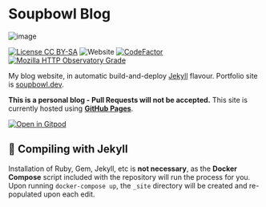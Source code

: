 # Soupbowl Blog

![image][h]

[![License CC BY-SA](https://img.shields.io/github/license/soup-bowl/blog)](http://creativecommons.org/licenses/by-sa/4.0/)
![Website](https://img.shields.io/website?down_message=offline&up_message=online&url=https%3A%2F%2Fsoupbowl.blog)
[![CodeFactor](https://www.codefactor.io/repository/github/soup-bowl/blog/badge)](https://www.codefactor.io/repository/github/soup-bowl/blog)
[![Mozilla HTTP Observatory Grade](https://img.shields.io/mozilla-observatory/grade-score/soupbowl.blog)](https://observatory.mozilla.org/analyze/soupbowl.blog)

My blog website, in automatic build-and-deploy [Jekyll][j] flavour. Portfolio site is [soupbowl.dev][p].

**This is a personal blog - Pull Requests will not be accepted.** This site is currently hosted using **[GitHub Pages][gh]**.

[![Open in Gitpod](https://gitpod.io/button/open-in-gitpod.svg)](https://gitpod.io/#https://github.com/soup-bowl/blog)

## 🧪 Compiling with Jekyll

Installation of Ruby, Gem, Jekyll, etc is **not necessary**, as the **Docker Compose** script included with the repository will run the process for you. Upon running `docker-compose up`, the `_site` directory will be created and re-populated upon each edit.

[h]:  https://user-images.githubusercontent.com/11209477/147856239-c7eb65c9-ba89-44fa-bf32-1e68568dc48b.png
[s]:  https://soupbowl.blog
[p]:  https://github.com/soup-bowl/soup-bowl.github.io
[gh]: https://docs.github.com/en/pages
[j]:  https://jekyllrb.com/
